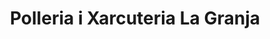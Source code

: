 ---
title: "Polleria i Xarcuteria La Granja"
url: /sant-andreu-de-la-barca/polleria-i-xarcuteria-la-granja/
shop: Metzgerei
---